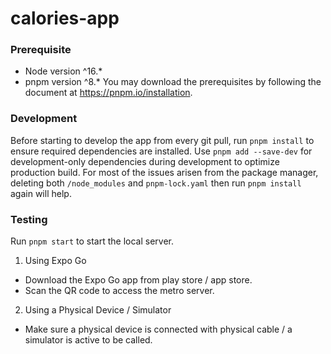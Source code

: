 # calories-app

### Prerequisite

- Node version ^16.\*
- pnpm version ^8.\*
  You may download the prerequisites by following the document at https://pnpm.io/installation.

### Development

Before starting to develop the app from every git pull, run `pnpm install` to ensure required dependencies are installed.
Use `pnpm add --save-dev` for development-only dependencies during development to optimize production build.
For most of the issues arisen from the package manager, deleting both `/node_modules` and `pnpm-lock.yaml` then run `pnpm install` again will help.

### Testing

Run `pnpm start` to start the local server.

1. Using Expo Go

- Download the Expo Go app from play store / app store.
- Scan the QR code to access the metro server.

2. Using a Physical Device / Simulator

- Make sure a physical device is connected with physical cable / a simulator is active to be called.

